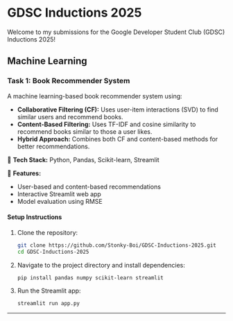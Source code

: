 # GDSC Inductions 2025

Welcome to my submissions for the Google Developer Student Club (GDSC) Inductions 2025!

## Machine Learning
### Task 1: Book Recommender System
A machine learning-based book recommender system using:
- **Collaborative Filtering (CF):** Uses user-item interactions (SVD) to find similar users and recommend books.
- **Content-Based Filtering:** Uses TF-IDF and cosine similarity to recommend books similar to those a user likes.
- **Hybrid Approach:** Combines both CF and content-based methods for better recommendations.

🔹 **Tech Stack:** Python, Pandas, Scikit-learn, Streamlit

🔹 **Features:**
- User-based and content-based recommendations
- Interactive Streamlit web app
- Model evaluation using RMSE

#### Setup Instructions
1. Clone the repository:
   ```bash
   git clone https://github.com/Stonky-Boi/GDSC-Inductions-2025.git
   cd GDSC-Inductions-2025
   ```
2. Navigate to the project directory and install dependencies:
   ```bash
   pip install pandas numpy scikit-learn streamlit
   ```
3. Run the Streamlit app:
   ```bash
   streamlit run app.py
   ```

---
